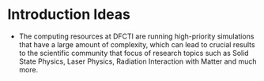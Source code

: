 # Introduction Ideas

- The computing resources at DFCTI are running high-priority simulations that have a large amount of complexity, which can lead to crucial results to the scientific community that focus of research topics such as Solid State Physics, Laser Physics, Radiation Interaction with Matter and much more.